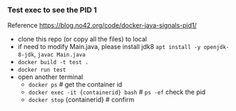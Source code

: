 ### Test exec to see the PID 1
Reference   https://blog.no42.org/code/docker-java-signals-pid1/

* clone this repo (or copy all the files) to local
* if need to modify Main.java, please install jdk8 `apt install -y openjdk-8-jdk`, `javac Main.java`
* `docker build -t test .`  
* `docker run test`
* open another terminal
  * `docker ps` # get the container id 
  * `docker exec -it {containerid} bash` # `ps -ef` check the pid
  * `docker stop` {containerid} # confirm
  
  
